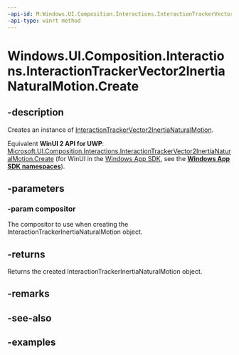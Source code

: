 ```yaml
---
-api-id: M:Windows.UI.Composition.Interactions.InteractionTrackerVector2InertiaNaturalMotion.Create(Windows.UI.Composition.Compositor)
-api-type: winrt method
---
```


<!-- Method syntax.
public InteractionTrackerVector2InertiaNaturalMotion InteractionTrackerVector2InertiaNaturalMotion.Create(Compositor compositor)
-->

# Windows.UI.Composition.Interactions.InteractionTrackerVector2InertiaNaturalMotion.Create

## -description

Creates an instance of [InteractionTrackerVector2InertiaNaturalMotion](interactiontrackervector2inertianaturalmotion.md).

Equivalent **WinUI 2 API for UWP**: [Microsoft.UI.Composition.Interactions.InteractionTrackerVector2InertiaNaturalMotion.Create](/windows/winui/api/microsoft.ui.composition.interactions.interactiontrackervector2inertianaturalmotion.create) (for WinUI in the [Windows App SDK](/windows/apps/windows-app-sdk/), see the **[Windows App SDK namespaces](/windows/windows-app-sdk/api/winrt/)**).

## -parameters
### -param compositor

The compositor to use when creating the InteractionTrackerInertiaNaturalMotion object.

## -returns

Returns the created InteractionTrackerInertiaNaturalMotion object.

## -remarks

## -see-also

## -examples

